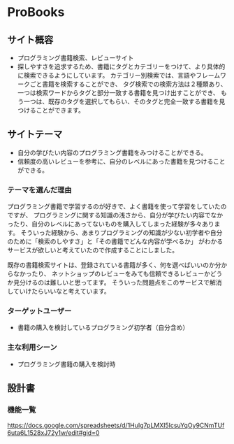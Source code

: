 # ProBooks

## サイト概容
- プログラミング書籍検索、レビューサイト
- 探しやすさを追求するため、書籍にタグとカテゴリーをつけて、より具体的に検索できるようにしています。
カテゴリー別検索では、言語やフレームワークごと書籍を検索することができ、
タグ検索での検索方法は２種類あり、一つは検索ワードからタグと部分一致する書籍を見つけ出すことができ、
もう一つは、既存のタグを選択してもらい、そのタグと完全一致する書籍を見つけることができます。

## サイトテーマ
- 自分の学びたい内容のプログラミング書籍をみつけることができる。
- 信頼度の高いレビューを参考に、自分のレベルにあった書籍を見つけることができる。

### テーマを選んだ理由
プログラミング書籍で学習するのが好きで、よく書籍を使って学習をしていたのですが、
プログラミングに関する知識の浅さから、自分が学びたい内容でなかったり、自分のレベルにあってないものを購入してしまった経験が多々あります。
そういった経験から、あまりプログラミングの知識が少ない初学者や自分のために「検索のしやすさ」と「その書籍でどんな内容が学べるか」
がわかるサービスが欲しいと考えていたので作成することにしました。

既存の書籍検索サイトは、登録されている書籍が多く、何を選べばいいのか分からなかったり、
ネットショップのレビューをみても信頼できるレビューかどうか見分けるのは難しいと思ってます。
そういった問題点をこのサービスで解消していけたらいいなと考えています。

### ターゲットユーザー
- 書籍の購入を検討しているプログラミング初学者（自分含め）

### 主な利用シーン
- プログラミング書籍の購入を検討時

## 設計書


### 機能一覧
https://docs.google.com/spreadsheets/d/1HuIg7pLMXl5IcsuYqOy9CNmTUf6uta6L1528xJ72y1w/edit#gid=0

